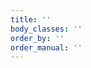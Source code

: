 ```yaml
---
title: ''
body_classes: ''
order_by: ''
order_manual: ''
---
```



 <link rel="icon" type="image/png" href="https://developers.idxbroker.com/wp-content/plugins/wp_swagger/swagger_ui/images/favicon-32x32.png" sizes="32x32" />
  <link rel="icon" type="image/png" href="wp_swagger/swagger_ui/images/favicon-16x16.png" sizes="16x16" />
  <link href='https://developers.idxbroker.com/wp-content/plugins/wp_swagger/swagger_ui/css/typography.css' media='screen' rel='stylesheet' type='text/css'/>
  <link href='https://developers.idxbroker.com/wp-content/plugins/wp_swagger/swagger_ui/css/reset.css' media='screen' rel='stylesheet' type='text/css'/>
  <link href='https://developers.idxbroker.com/wp-content/plugins/wp_swagger/swagger_ui/css/screen.css' media='screen' rel='stylesheet' type='text/css'/>
  <link href='https://developers.idxbroker.com/wp-content/plugins/wp_swagger/swagger_ui/css/reset.css' media='print' rel='stylesheet' type='text/css'/>
  <link href='https://developers.idxbroker.com/wp-content/plugins/wp_swagger/swagger_ui/css/print.css' media='print' rel='stylesheet' type='text/css'/>
  <script src='https://developers.idxbroker.com/wp-content/plugins/wp_swagger/swagger_ui/lib/jquery-1.8.0.min.js' type='text/javascript'></script>
  <script src='https://developers.idxbroker.com/wp-content/plugins/wp_swagger/swagger_ui/lib/jquery.slideto.min.js' type='text/javascript'></script>
  <script src='https://developers.idxbroker.com/wp-content/plugins/wp_swagger/swagger_ui/lib/jquery.wiggle.min.js' type='text/javascript'></script>
  <script src='https://developers.idxbroker.com/wp-content/plugins/wp_swagger/swagger_ui/lib/jquery.ba-bbq.min.js' type='text/javascript'></script>
  <script src='https://developers.idxbroker.com/wp-content/plugins/wp_swagger/swagger_ui/lib/handlebars-2.0.0.js' type='text/javascript'></script>
  <script src='https://developers.idxbroker.com/wp-content/plugins/wp_swagger/swagger_ui/lib/js-yaml.min.js' type='text/javascript'></script>
  <script src='https://developers.idxbroker.com/wp-content/plugins/wp_swagger/swagger_ui/lib/lodash.min.js' type='text/javascript'></script>
  <script src='https://developers.idxbroker.com/wp-content/plugins/wp_swagger/swagger_ui/lib/backbone-min.js' type='text/javascript'></script>
  <script src='https://developers.idxbroker.com/wp-content/plugins/wp_swagger/swagger_ui/swagger-ui.js' type='text/javascript'></script>
  <script src='https://developers.idxbroker.com/wp-content/plugins/wp_swagger/swagger_ui/lib/highlight.9.1.0.pack.js' type='text/javascript'></script>
  <script src='https://developers.idxbroker.com/wp-content/plugins/wp_swagger/swagger_ui/lib/highlight.9.1.0.pack_extended.js' type='text/javascript'></script>
  <script src='https://developers.idxbroker.com/wp-content/plugins/wp_swagger/swagger_ui/lib/jsoneditor.min.js' type='text/javascript'></script>
  <script src='https://developers.idxbroker.com/wp-content/plugins/wp_swagger/swagger_ui/lib/marked.js' type='text/javascript'></script>
  <script src='https://developers.idxbroker.com/wp-content/plugins/wp_swagger/swagger_ui/lib/swagger-oauth.js' type='text/javascript'></script>

  <!-- Some basic translations -->
  <!-- <script src='https://developers.idxbroker.com/wp-content/plugins/wp_swagger/swagger_uilang/translator.js' type='text/javascript'></script> -->
  <!-- <script src='https://developers.idxbroker.com/wp-content/plugins/wp_swagger/swagger_ui/lang/ru.js' type='text/javascript'></script> -->
  <!-- <script src='https://developers.idxbroker.com/wp-content/plugins/wp_swagger/swagger_ui/lang/en.js' type='text/javascript'></script> -->

  <script type="text/javascript">

$(function () {
var def = 'https://raw.githubusercontent.com/antonioortegajr/idx-swagger-def/master/test/test3.yaml'
      var url = def;
      if (url && url.length > 1) {
        url = def;
      } else {
        url = def;
      }
url = def;
      hljs.configure({
        highlightSizeThreshold: 5000
      });

      // Pre load translate...
      if(window.SwaggerTranslator) {
        window.SwaggerTranslator.translate();
      }
      window.swaggerUi = new SwaggerUi({
        url: url,
        dom_id: "swagger-ui-container",
        supportedSubmitMethods: ['get'],
        onComplete: function(swaggerApi, swaggerUi){
          if(typeof initOAuth == "function") {
            initOAuth({
              clientId: "your-client-id",
              clientSecret: "your-client-secret-if-required",
              realm: "your-realms",
              appName: "TumTum",
              scopeSeparator: ",",
              additionalQueryStringParams: {}
            });
          }

          if(window.SwaggerTranslator) {
            window.SwaggerTranslator.translate();
          }
        },
        onFailure: function(data) {
          log("Unable to Load SwaggerUI");
        },
        docExpansion: "none",
        jsonEditor: false,
        defaultModelRendering: 'schema',
        showRequestHeaders: false
      });

      window.swaggerUi.load();

      function log() {
        if ('console' in window) {
          console.log.apply(console, arguments);
        }
      }
  });
  </script>

<div class="swagger-section">
<div id='header'>
  <div class="swagger-ui-wrap">
    <a id="logo" href="http://swagger.io"><img class="logo__img" alt="swagger" height="30" width="30" src="https://developers.idxbroker.com/wp-content/plugins/wp_swagger/swagger_ui/images/logo_small.png" /><span class="logo__title">swagger</span></a>
    <form id='api_selector'>
      <div class='input'><input placeholder="http://example.com/api" id="input_baseUrl" name="baseUrl" type="text"/></div>
      <div id='auth_container'></div>
      <div class='input'><a id="explore" class="header__btn" href="#" data-sw-translate>Explore</a></div>
    </form>
  </div>
</div>

<div id="message-bar" class="swagger-ui-wrap" data-sw-translate>&nbsp;</div>
<div id="swagger-ui-container" class="swagger-ui-wrap"></div>
</div>
<style>
.swagger-section #header, .swagger-section #message-bar {
	display: none;
}
#resources_container {
	width: 100%;
}
.swagger-section .swagger-ui-wrap {
	min-width: 0;
    max-width: none;
    width: 100%;
}
.swagger-section .swagger-ui-wrap .info_title {<
	font-size: 40px;
}
#wrapper .post-content h2 {
	font-size: 30px;
}
.swagger-section .swagger-ui-wrap p {
	margin-bottom: 0;
}
.swagger-section .swagger-ui-wrap ul#resources li.resource ul.endpoints li.endpoint ul.operations li.operation.get div.heading h3 span.http_method a {
	background-color: #2568AD;
    border-radius: 0;
}
.swagger-section .swagger-ui-wrap ul#resources li.resource ul.endpoints li.endpoint ul.operations li.operation.get div.heading {
	border: 1px solid #2568AD;
}
.swagger-section .swagger-ui-wrap ul#resources li.resource ul.endpoints li.endpoint ul.operations li.operation.post div.heading h3 span.http_method a {
	background-color: #8EC641;
    border-radius: 0;
}
.swagger-section .swagger-ui-wrap ul#resources li.resource ul.endpoints li.endpoint ul.operations li.operation.post div.heading {
	border: 1px solid #8EC641;
}
.swagger-section .swagger-ui-wrap ul#resources li.resource ul.endpoints li.endpoint ul.operations li.operation.put div.heading h3 span.http_method a {
	background-color: #F5602E;
    border-radius: 0;
}
.swagger-section .swagger-ui-wrap .footer span {
}
</style>
